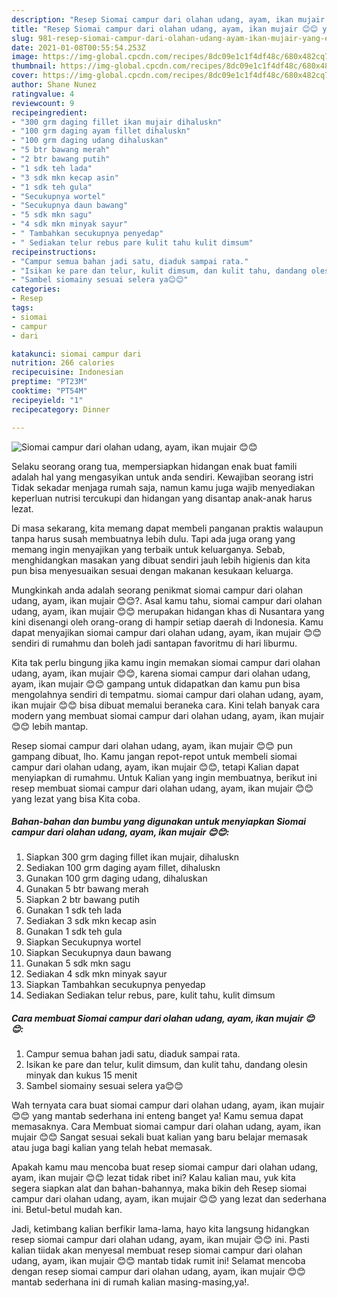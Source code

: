 ```yaml
---
description: "Resep Siomai campur dari olahan udang, ayam, ikan mujair 😊😊 yang enak Untuk Jualan"
title: "Resep Siomai campur dari olahan udang, ayam, ikan mujair 😊😊 yang enak Untuk Jualan"
slug: 981-resep-siomai-campur-dari-olahan-udang-ayam-ikan-mujair-yang-enak-untuk-jualan
date: 2021-01-08T00:55:54.253Z
image: https://img-global.cpcdn.com/recipes/8dc09e1c1f4df48c/680x482cq70/siomai-campur-dari-olahan-udang-ayam-ikan-mujair-😊😊-foto-resep-utama.jpg
thumbnail: https://img-global.cpcdn.com/recipes/8dc09e1c1f4df48c/680x482cq70/siomai-campur-dari-olahan-udang-ayam-ikan-mujair-😊😊-foto-resep-utama.jpg
cover: https://img-global.cpcdn.com/recipes/8dc09e1c1f4df48c/680x482cq70/siomai-campur-dari-olahan-udang-ayam-ikan-mujair-😊😊-foto-resep-utama.jpg
author: Shane Nunez
ratingvalue: 4
reviewcount: 9
recipeingredient:
- "300 grm daging fillet ikan mujair dihaluskn"
- "100 grm daging ayam fillet dihaluskn"
- "100 grm daging udang dihaluskan"
- "5 btr bawang merah"
- "2 btr bawang putih"
- "1 sdk teh lada"
- "3 sdk mkn kecap asin"
- "1 sdk teh gula"
- "Secukupnya wortel"
- "Secukupnya daun bawang"
- "5 sdk mkn sagu"
- "4 sdk mkn minyak sayur"
- " Tambahkan secukupnya penyedap"
- " Sediakan telur rebus pare kulit tahu kulit dimsum"
recipeinstructions:
- "Campur semua bahan jadi satu, diaduk sampai rata."
- "Isikan ke pare dan telur, kulit dimsum, dan kulit tahu, dandang olesin minyak dan kukus 15 menit"
- "Sambel siomainy sesuai selera ya😊😊"
categories:
- Resep
tags:
- siomai
- campur
- dari

katakunci: siomai campur dari 
nutrition: 266 calories
recipecuisine: Indonesian
preptime: "PT23M"
cooktime: "PT54M"
recipeyield: "1"
recipecategory: Dinner

---
```



![Siomai campur dari olahan udang, ayam, ikan mujair 😊😊](https://img-global.cpcdn.com/recipes/8dc09e1c1f4df48c/680x482cq70/siomai-campur-dari-olahan-udang-ayam-ikan-mujair-😊😊-foto-resep-utama.jpg)

Selaku seorang orang tua, mempersiapkan hidangan enak buat famili adalah hal yang mengasyikan untuk anda sendiri. Kewajiban seorang istri Tidak sekadar menjaga rumah saja, namun kamu juga wajib menyediakan keperluan nutrisi tercukupi dan hidangan yang disantap anak-anak harus lezat.

Di masa  sekarang, kita memang dapat membeli panganan praktis walaupun tanpa harus susah membuatnya lebih dulu. Tapi ada juga orang yang memang ingin menyajikan yang terbaik untuk keluarganya. Sebab, menghidangkan masakan yang dibuat sendiri jauh lebih higienis dan kita pun bisa menyesuaikan sesuai dengan makanan kesukaan keluarga. 



Mungkinkah anda adalah seorang penikmat siomai campur dari olahan udang, ayam, ikan mujair 😊😊?. Asal kamu tahu, siomai campur dari olahan udang, ayam, ikan mujair 😊😊 merupakan hidangan khas di Nusantara yang kini disenangi oleh orang-orang di hampir setiap daerah di Indonesia. Kamu dapat menyajikan siomai campur dari olahan udang, ayam, ikan mujair 😊😊 sendiri di rumahmu dan boleh jadi santapan favoritmu di hari liburmu.

Kita tak perlu bingung jika kamu ingin memakan siomai campur dari olahan udang, ayam, ikan mujair 😊😊, karena siomai campur dari olahan udang, ayam, ikan mujair 😊😊 gampang untuk didapatkan dan kamu pun bisa mengolahnya sendiri di tempatmu. siomai campur dari olahan udang, ayam, ikan mujair 😊😊 bisa dibuat memalui beraneka cara. Kini telah banyak cara modern yang membuat siomai campur dari olahan udang, ayam, ikan mujair 😊😊 lebih mantap.

Resep siomai campur dari olahan udang, ayam, ikan mujair 😊😊 pun gampang dibuat, lho. Kamu jangan repot-repot untuk membeli siomai campur dari olahan udang, ayam, ikan mujair 😊😊, tetapi Kalian dapat menyiapkan di rumahmu. Untuk Kalian yang ingin membuatnya, berikut ini resep membuat siomai campur dari olahan udang, ayam, ikan mujair 😊😊 yang lezat yang bisa Kita coba.

<!--inarticleads1-->

##### Bahan-bahan dan bumbu yang digunakan untuk menyiapkan Siomai campur dari olahan udang, ayam, ikan mujair 😊😊:

1. Siapkan 300 grm daging fillet ikan mujair, dihaluskn
1. Sediakan 100 grm daging ayam fillet, dihaluskn
1. Gunakan 100 grm daging udang, dihaluskan
1. Gunakan 5 btr bawang merah
1. Siapkan 2 btr bawang putih
1. Gunakan 1 sdk teh lada
1. Sediakan 3 sdk mkn kecap asin
1. Gunakan 1 sdk teh gula
1. Siapkan Secukupnya wortel
1. Siapkan Secukupnya daun bawang
1. Gunakan 5 sdk mkn sagu
1. Sediakan 4 sdk mkn minyak sayur
1. Siapkan  Tambahkan secukupnya penyedap
1. Sediakan  Sediakan telur rebus, pare, kulit tahu, kulit dimsum




<!--inarticleads2-->

##### Cara membuat Siomai campur dari olahan udang, ayam, ikan mujair 😊😊:

1. Campur semua bahan jadi satu, diaduk sampai rata.
1. Isikan ke pare dan telur, kulit dimsum, dan kulit tahu, dandang olesin minyak dan kukus 15 menit
1. Sambel siomainy sesuai selera ya😊😊




Wah ternyata cara buat siomai campur dari olahan udang, ayam, ikan mujair 😊😊 yang mantab sederhana ini enteng banget ya! Kamu semua dapat memasaknya. Cara Membuat siomai campur dari olahan udang, ayam, ikan mujair 😊😊 Sangat sesuai sekali buat kalian yang baru belajar memasak atau juga bagi kalian yang telah hebat memasak.

Apakah kamu mau mencoba buat resep siomai campur dari olahan udang, ayam, ikan mujair 😊😊 lezat tidak ribet ini? Kalau kalian mau, yuk kita segera siapkan alat dan bahan-bahannya, maka bikin deh Resep siomai campur dari olahan udang, ayam, ikan mujair 😊😊 yang lezat dan sederhana ini. Betul-betul mudah kan. 

Jadi, ketimbang kalian berfikir lama-lama, hayo kita langsung hidangkan resep siomai campur dari olahan udang, ayam, ikan mujair 😊😊 ini. Pasti kalian tiidak akan menyesal membuat resep siomai campur dari olahan udang, ayam, ikan mujair 😊😊 mantab tidak rumit ini! Selamat mencoba dengan resep siomai campur dari olahan udang, ayam, ikan mujair 😊😊 mantab sederhana ini di rumah kalian masing-masing,ya!.

